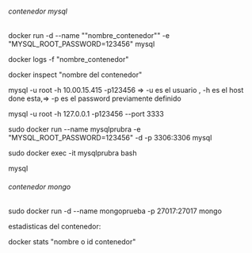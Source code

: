 ###### contenedor mysql

docker run -d  --name  ""nombre_contenedor"" -e "MYSQL_ROOT_PASSWORD=123456" mysql

docker logs -f "nombre_contenedor"

docker inspect "nombre del contenedor"



mysql -u root -h 10.00.15.415 -p123456  => -u es el usuario , -h  es el host done esta,=> -p es el password previamente definido

mysql -u root -h 127.0.0.1 -p123456 --port 3333


sudo docker run --name mysqlprubra -e "MYSQL_ROOT_PASSWORD=123456" -d -p 3306:3306 mysql

sudo docker exec -it mysqlprubra  bash

mysql 

###### contenedor mongo

sudo docker run -d --name mongoprueba -p 27017:27017 mongo

estadisticas del contenedor:

docker stats "nombre o id contenedor"
